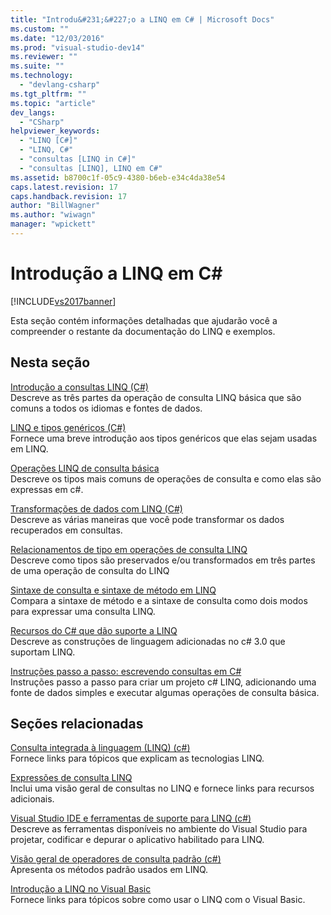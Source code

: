 ```yaml
---
title: "Introdu&#231;&#227;o a LINQ em C# | Microsoft Docs"
ms.custom: ""
ms.date: "12/03/2016"
ms.prod: "visual-studio-dev14"
ms.reviewer: ""
ms.suite: ""
ms.technology: 
  - "devlang-csharp"
ms.tgt_pltfrm: ""
ms.topic: "article"
dev_langs: 
  - "CSharp"
helpviewer_keywords: 
  - "LINQ [C#]"
  - "LINQ, C#"
  - "consultas [LINQ in C#]"
  - "consultas [LINQ], LINQ em C#"
ms.assetid: b8700c1f-05c9-4380-b6eb-e34c4da38e54
caps.latest.revision: 17
caps.handback.revision: 17
author: "BillWagner"
ms.author: "wiwagn"
manager: "wpickett"
---
```

# Introdu&#231;&#227;o a LINQ em C# #
[!INCLUDE[vs2017banner](../../../../csharp/includes/vs2017banner.md)]

Esta seção contém informações detalhadas que ajudarão você a compreender o restante da documentação do LINQ e exemplos.  
  
## Nesta seção  
 [Introdução a consultas LINQ \(C\#\)](../../../../csharp/programming-guide/concepts/linq/introduction-to-linq-queries.md)  
 Descreve as três partes da operação de consulta LINQ básica que são comuns a todos os idiomas e fontes de dados.  
  
 [LINQ e tipos genéricos \(C\#\)](../../../../csharp/programming-guide/concepts/linq/linq-and-generic-types.md)  
 Fornece uma breve introdução aos tipos genéricos que elas sejam usadas em LINQ.  
  
 [Operações LINQ de consulta básica](../../../../csharp/programming-guide/concepts/linq/basic-linq-query-operations.md)  
 Descreve os tipos mais comuns de operações de consulta e como elas são expressas em c\#.  
  
 [Transformações de dados com LINQ \(C\#\)](../../../../csharp/programming-guide/concepts/linq/data-transformations-with-linq.md)  
 Descreve as várias maneiras que você pode transformar os dados recuperados em consultas.  
  
 [Relacionamentos de tipo em operações de consulta LINQ](../../../../csharp/programming-guide/concepts/linq/type-relationships-in-linq-query-operations.md)  
 Descreve como tipos são preservados e\/ou transformados em três partes de uma operação de consulta do LINQ  
  
 [Sintaxe de consulta e sintaxe de método em LINQ](../../../../csharp/programming-guide/concepts/linq/query-syntax-and-method-syntax-in-linq.md)  
 Compara a sintaxe de método e a sintaxe de consulta como dois modos para expressar uma consulta LINQ.  
  
 [Recursos do C\# que dão suporte a LINQ](../../../../csharp/programming-guide/concepts/linq/features-that-support-linq.md)  
 Descreve as construções de linguagem adicionadas no c\# 3.0 que suportam LINQ.  
  
 [Instruções passo a passo: escrevendo consultas em C\#](../../../../csharp/programming-guide/concepts/linq/walkthrough-writing-queries-linq.md)  
 Instruções passo a passo para criar um projeto c\# LINQ, adicionando uma fonte de dados simples e executar algumas operações de consulta básica.  
  
## Seções relacionadas  
 [Consulta integrada à linguagem \(LINQ\) \(c\#\)](../../../../csharp/programming-guide/concepts/linq/index.md)  
 Fornece links para tópicos que explicam as tecnologias LINQ.  
  
 [Expressões de consulta LINQ](../../../../csharp/programming-guide/linq-query-expressions/index.md)  
 Inclui uma visão geral de consultas no LINQ e fornece links para recursos adicionais.  
  
 [Visual Studio IDE e ferramentas de suporte para LINQ \(c\#\)](../../../../csharp/programming-guide/concepts/linq/visual-studio-ide-and-tools-support-for-linq.md)  
 Descreve as ferramentas disponíveis no ambiente do Visual Studio para projetar, codificar e depurar o aplicativo habilitado para LINQ.  
  
 [Visão geral de operadores de consulta padrão \(c\#\)](../../../../visual-basic/programming-guide/concepts/linq/standard-query-operators-overview.md)  
 Apresenta os métodos padrão usados em LINQ.  
  
 [Introdução a LINQ no Visual Basic](../../../../visual-basic/programming-guide/concepts/linq/getting-started-with-linq.md)  
 Fornece links para tópicos sobre como usar o LINQ com o Visual Basic.